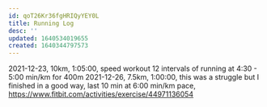 ```yaml
---
id: qoT26Kr36fgHRIQyYEY0L
title: Running Log
desc: ''
updated: 1640534019655
created: 1640344797573
---
```


2021-12-23, 10km, 1:05:00, speed workout 12 intervals of running at 4:30 - 5:00 min/km for 400m
2021-12-26, 7.5km, 1:00:00, this was a struggle but I finished in a good way, last 10 min at 6:00 min/km pace, https://www.fitbit.com/activities/exercise/44971136054
